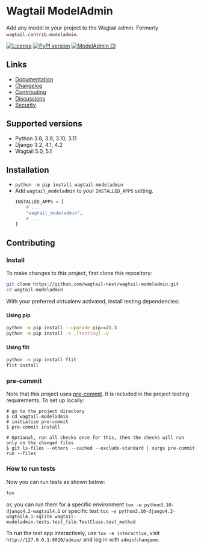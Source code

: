 # Wagtail ModelAdmin

Add any model in your project to the Wagtail admin. Formerly `wagtail.contrib.modeladmin`.

[![License](https://img.shields.io/badge/License-BSD_3--Clause-blue.svg)](https://opensource.org/licenses/BSD-3-Clause)
[![PyPI version](https://badge.fury.io/py/wagtail-modeladmin.svg)](https://badge.fury.io/py/wagtail-modeladmin)
[![ModelAdmin CI](https://github.com/wagtail-nest/wagtail-modeladmin/actions/workflows/test.yml/badge.svg)](https://github.com/wagtail-nest/wagtail-modeladmin/actions/workflows/test.yml)

## Links

- [Documentation](https://wagtail-modeladmin.readthedocs.io)
- [Changelog](https://github.com/wagtail-nest/wagtail-modeladmin/blob/main/CHANGELOG.md)
- [Contributing](https://github.com/wagtail-nest/wagtail-modeladmin/blob/main/CHANGELOG.md)
- [Discussions](https://github.com/wagtail-nest/wagtail-modeladmin/discussions)
- [Security](https://github.com/wagtail-nest/wagtail-modeladmin/security)

## Supported versions

- Python 3.8, 3.9, 3.10, 3.11
- Django 3.2, 4.1, 4.2
- Wagtail 5.0, 5.1

## Installation

- `python -m pip install wagtail-modeladmin`
- Add `wagtail_modeladmin` to your `INSTALLED_APPS` setting.
  ```python
  INSTALLED_APPS = [
      # ...
      "wagtail_modeladmin",
      # ...
  ]
  ```

## Contributing

### Install

To make changes to this project, first clone this repository:

```sh
git clone https://github.com/wagtail-nest/wagtail-modeladmin.git
cd wagtail-modeladmin
```

With your preferred virtualenv activated, install testing dependencies:

#### Using pip

```sh
python -m pip install --upgrade pip>=21.3
python -m pip install -e .[testing] -U
```

#### Using flit

```sh
python -m pip install flit
flit install
```

### pre-commit

Note that this project uses [pre-commit](https://github.com/pre-commit/pre-commit).
It is included in the project testing requirements. To set up locally:

```shell
# go to the project directory
$ cd wagtail-modeladmin
# initialize pre-commit
$ pre-commit install

# Optional, run all checks once for this, then the checks will run only on the changed files
$ git ls-files --others --cached --exclude-standard | xargs pre-commit run --files
```

### How to run tests

Now you can run tests as shown below:

```sh
tox
```

or, you can run them for a specific environment `tox -e python3.10-django4.2-wagtail4.1` or specific test
`tox -e python3.10-django4.2-wagtail4.1-sqlite wagtail-modeladmin.tests.test_file.TestClass.test_method`

To run the test app interactively, use `tox -e interactive`, visit `http://127.0.0.1:8020/admin/` and log in with `admin`/`changeme`.
